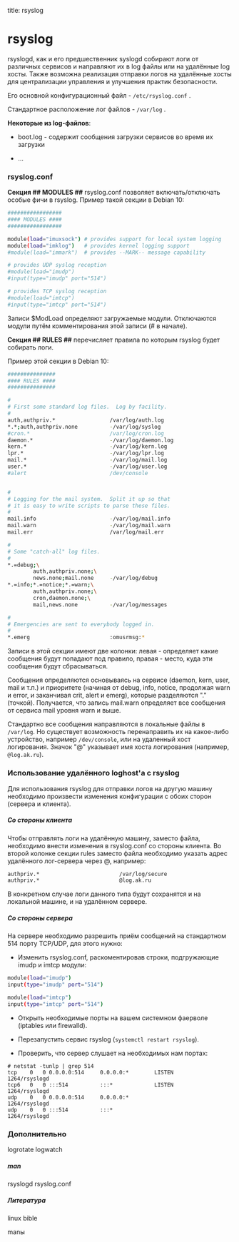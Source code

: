 title: rsyslog

# rsyslog

rsyslogd, как и его предшественник syslogd собирают логи от различных сервисов и направляют их в log файлы или на удалённые log хосты.
Также возможна реализация отправки логов на удалённые хосты для централизации управления и улучшения практик безопасности.

Его основной конфигурационный файл - `/etc/rsyslog.conf` .

Стандартное расположение лог файлов - `/var/log` .

**Некоторые из log-файлов**:

* boot.log - содержит сообщения загрузки сервисов во время их загрузки

* ...

### rsyslog.conf

**Секция ## MODULES ##** rsyslog.conf позволяет включать/отключать особые фичи в rsyslog. Пример такой секции в Debian 10:

```bash
#################
#### MODULES ####
#################

module(load="imuxsock") # provides support for local system logging
module(load="imklog")   # provides kernel logging support
#module(load="immark")  # provides --MARK-- message capability

# provides UDP syslog reception
#module(load="imudp")
#input(type="imudp" port="514")

# provides TCP syslog reception
#module(load="imtcp")
#input(type="imtcp" port="514")
```

Записи $ModLoad определяют загружаемые модули. Отключаются модули путём комментирования этой записи (# в начале).

**Секция ## RULES ##** перечисляет правила по которым rsyslog будет собирать логи.

Пример этой секции в Debian 10:

``` bash
###############
#### RULES ####
###############

#
# First some standard log files.  Log by facility.
#
auth,authpriv.*                 /var/log/auth.log
*.*;auth,authpriv.none          -/var/log/syslog
#cron.*                         /var/log/cron.log
daemon.*                        -/var/log/daemon.log
kern.*                          -/var/log/kern.log
lpr.*                           -/var/log/lpr.log
mail.*                          -/var/log/mail.log
user.*                          -/var/log/user.log
#alert                          /dev/console


#
# Logging for the mail system.  Split it up so that
# it is easy to write scripts to parse these files.
#
mail.info                       -/var/log/mail.info
mail.warn                       -/var/log/mail.warn
mail.err                        /var/log/mail.err

#
# Some "catch-all" log files.
#
*.=debug;\
        auth,authpriv.none;\
        news.none;mail.none     -/var/log/debug
*.=info;*.=notice;*.=warn;\
        auth,authpriv.none;\
        cron,daemon.none;\
        mail,news.none          -/var/log/messages

#
# Emergencies are sent to everybody logged in.
#
*.emerg                         :omusrmsg:*
```

Записи в этой секции имеют две колонки: левая - определяет какие сообщения будут попадают под правило, правая - место, куда эти сообщения будут сбрасываться.

Сообщения определяются основываясь на сервисе (daemon, kern, user, mail и т.п.) и приоритете (начиная от debug, info, notice, продолжая warn и error, и заканчивая crit, alert и emerg), которые разделяются "." (точкой). Получается, что запись mail.warn определяет все сообщения от сервиса mail уровня warn и выше.

Стандартно все сообщения направляются в локальные файлы в `/var/log`. Но существует возможность перенаправить их на какое-либо устройство, например `/dev/console`, или на удаленный хост логирования. Значок "@" указывает имя хоста логирования (например, `@log.ak.ru`).

### Использование удалённого loghost'а с rsyslog

Для использования rsyslog для отправки логов на другую машину необходимо произвести изменения конфигурации с обоих сторон (сервера и клиента).

##### Со стороны клиента

Чтобы отправлять логи на удалённую машину, заместо файла, необходимо внести изменения в rsyslog.conf со стороны клиента. Во второй колонке секции rules заместо файла необходимо указать адрес удалённого лог-сервера через @, например:

``` bash
authpriv.*                         /var/log/secure
authpriv.*                         @log.ak.ru
```

В конкретном случае логи данного типа будут сохранятся и на локальной машине, и на удалённом сервере.

##### Со стороны сервера

На сервере необходимо разрешить приём сообщений на стандартном 514 порту TCP/UDP, для этого нужно:

* Изменить rsyslog.conf, раскоментировав строки, подгружающие imudp и imtcp модули:
``` bash
module(load="imudp")
input(type="imudp" port="514")

module(load="imtcp")
input(type="imtcp" port="514")
```

* Открыть необходимые порты на вашем системном фаерволе (iptables или firewalld).

* Перезапустить сервис rsyslog (`systemctl restart rsyslog`).

* Проверить, что сервер слушает на необходимых нам портах:
```
# netstat -tunlp | grep 514
tcp    0   0 0.0.0.0:514     0.0.0.0:*        LISTEN      1264/rsyslogd
tcp6   0   0 :::514          :::*             LISTEN      1264/rsyslogd
udp    0   0 0.0.0.0:514     0.0.0.0:*                    1264/rsyslogd
udp    0   0 :::514          :::*                         1264/rsyslogd
```


### Дополнительно

logrotate logwatch

##### man

rsyslogd rsyslog.conf

##### Литература

linux bible

manы

